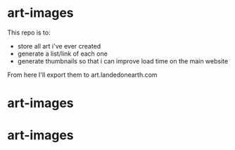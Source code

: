 # art-images
This repo is to:
- store all art i've ever created
- generate a list/link of each one
- generate thumbnails so that i can improve load time on the main website 

From here I'll export them to art.landedonearth.com
# art-images
# art-images
